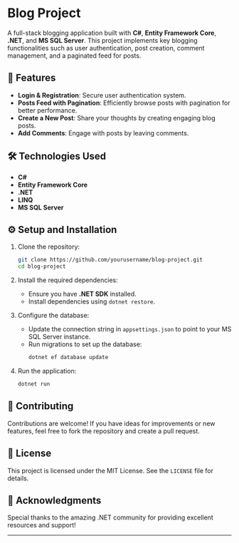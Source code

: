 # Blog Project  

A full-stack blogging application built with **C#**, **Entity Framework Core**, **.NET**, and **MS SQL Server**. This project implements key blogging functionalities such as user authentication, post creation, comment management, and a paginated feed for posts.  

## 🚀 Features  
- **Login & Registration**: Secure user authentication system.  
- **Posts Feed with Pagination**: Efficiently browse posts with pagination for better performance.  
- **Create a New Post**: Share your thoughts by creating engaging blog posts.  
- **Add Comments**: Engage with posts by leaving comments.  

## 🛠️ Technologies Used  
- **C#**  
- **Entity Framework Core**  
- **.NET**  
- **LINQ**  
- **MS SQL Server**  

## ⚙️ Setup and Installation  

1. Clone the repository:  
   ```bash
   git clone https://github.com/yourusername/blog-project.git
   cd blog-project
   ```  

2. Install the required dependencies:  
   - Ensure you have **.NET SDK** installed.  
   - Install dependencies using `dotnet restore`.  

3. Configure the database:  
   - Update the connection string in `appsettings.json` to point to your MS SQL Server instance.  
   - Run migrations to set up the database:  
     ```bash
     dotnet ef database update
     ```  

4. Run the application:  
   ```bash
   dotnet run
   ```  

## 🌟 Contributing  
Contributions are welcome! If you have ideas for improvements or new features, feel free to fork the repository and create a pull request.  

## 📜 License  
This project is licensed under the MIT License. See the `LICENSE` file for details.  

## 🙌 Acknowledgments  
Special thanks to the amazing .NET community for providing excellent resources and support!  

---  
